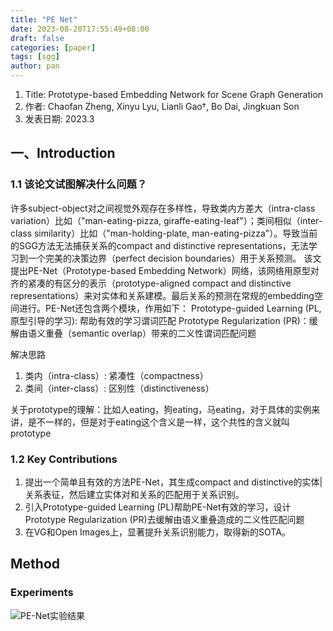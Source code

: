 ```yaml
---
title: "PE Net"
date: 2023-08-20T17:55:49+08:00
draft: false
categories: [paper]
tags: [sgg]
author: pan
---
```

1. Title: Prototype-based Embedding Network for Scene Graph Generation
2. 作者: Chaofan Zheng, Xinyu Lyu, Lianli Gao†, Bo Dai, Jingkuan Son
3. 发表日期: 2023.3

## 一、Introduction

### 1.1 该论文试图解决什么问题？

许多subject-object对之间视觉外观存在多样性，导致类内方差大（intra-class variation）比如（"man-eating-pizza, giraffe-eating-leaf"）；类间相似（inter-class similarity）比如（"man-holding-plate, man-eating-pizza"）。导致当前的SGG方法无法捕获关系的compact and distinctive representations，无法学习到一个完美的决策边界（perfect decision boundaries）用于关系预测。
该文提出PE-Net（Prototype-based Embedding Network）网络，该网络用原型对齐的紧凑的有区分的表示（prototype-aligned compact and distinctive representations）来对实体和关系建模。最后关系的预测在常规的embedding空间进行。PE-Net还包含两个模块，作用如下：
Prototype-guided Learning (PL, 原型引导的学习): 帮助有效的学习谓词匹配
Prototype Regularization (PR)：缓解由语义重叠（semantic overlap）带来的二义性谓词匹配问题

解决思路

1. 类内（intra-class）: 紧凑性（compactness）
2. 类间（inter-class）: 区别性（distinctiveness）

关于prototype的理解：比如人eating，狗eating，马eating，对于具体的实例来讲，是不一样的，但是对于eating这个含义是一样，这个共性的含义就叫prototype

### 1.2 Key Contributions

1. 提出一个简单且有效的方法PE-Net，其生成compact and distinctive的实体|关系表征，然后建立实体对和关系的匹配用于关系识别。
2. 引入Prototype-guided Learning (PL)帮助PE-Net有效的学习，设计Prototype Regularization (PR)去缓解由语义重叠造成的二义性匹配问题
3. 在VG和Open Images上，显著提升关系识别能力，取得新的SOTA。

## Method

### Experiments

![PE-Net实验结果](/papers_PE-Net/PE-Net_1.png)